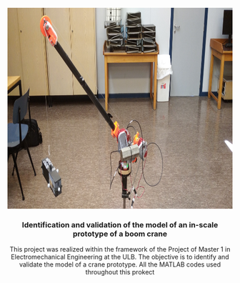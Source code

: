 <!-- PROJECT PICTURE -->
<br />
<div align="center">
  <a href="https://github.com/Dinh-Hao-Nguyen/MA1_Project_Crane">
    <img src="crane_picture2_original.jpg" alt="Logo" height="450">
  </a>
  
  <h3 align="center">Identification and validation of the model of an in-scale prototype of a boom crane</h3>
  
  <p align="center">
    This project was realized within the framework of the Project of Master 1 in Electromechanical Engineering at the ULB. The objective is to identify and validate the model of a crane prototype. All the MATLAB codes used throughout this prokect
  </p>
  
</div>

